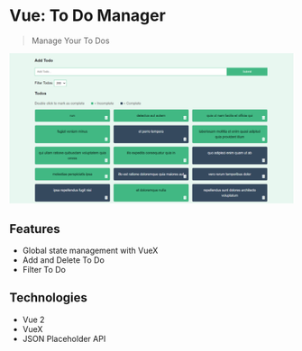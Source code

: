 # Vue: To Do Manager

> Manage Your To Dos

![](./demo.PNG)

## Features

- Global state management with VueX
- Add and Delete To Do
- Filter To Do

## Technologies

- Vue 2
- VueX
- JSON Placeholder API
